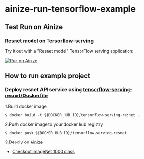 # ainize-run-tensorflow-example

## Test __Run on Ainize__

### Resnet model on Tersorflow-serving

Try it out with a "Resnet model" TensorFlow serving application:

[![Run on Ainize](https://ainize.ai/static/images/run_on_ainize_button.png)](https://ainize.web.app/redirect?git_repo=github.com/ainize-team/ainize-run-tensorflow-example)

## How to run example project

### Deploy resnet API service using [tensorflow-serving-resnet/Dockerfile](tensorflow-serving-resnet/Dockerfile)

1.Build docker image
```
$ docker build -t ${DOCKER_HUB_ID}/tensorflow-serving-resnet .
```

2.Push docker image to your docker hub registry
```
$ docker push ${DOCKER_HUB_ID}/tensorflow-serving-resnet
```

3.Depoly on <a href="https://ainize-run-web.herokuapp.com/">Ainize</a>

* <a href="https://gist.github.com/yrevar/942d3a0ac09ec9e5eb3a">Checkout ImageNet 1000 class</a>
